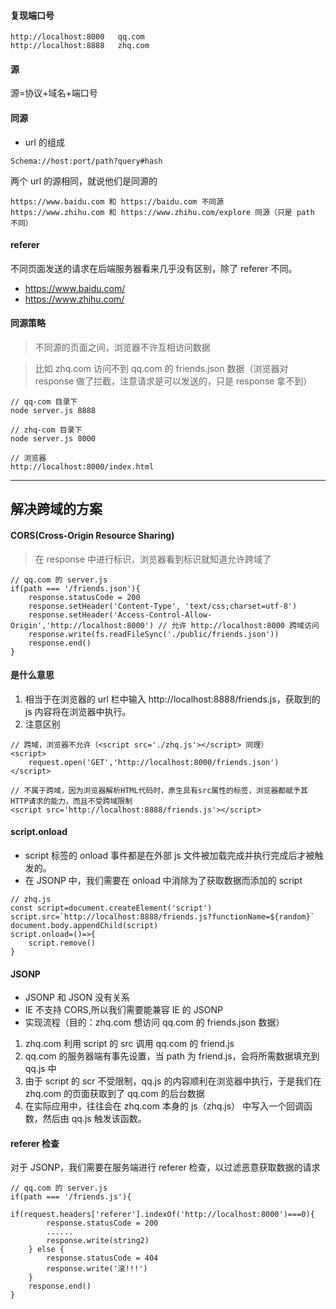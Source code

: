 #### 复现端口号
``` 
http://localhost:8000   qq.com
http://localhost:8888   zhq.com
```

#### 源
源=协议+域名+端口号

#### 同源
* url 的组成
```
Schema://host:port/path?query#hash
```
两个 url 的源相同，就说他们是同源的
```
https://www.baidu.com 和 https://baidu.com 不同源
https://www.zhihu.com 和 https://www.zhihu.com/explore 同源（只是 path 不同）
```
#### referer
不同页面发送的请求在后端服务器看来几乎没有区别，除了 referer 不同。
* https://www.baidu.com/
* https://www.zhihu.com/

#### 同源策略
> 不同源的页面之间，浏览器不许互相访问数据

> 比如 zhq.com 访问不到 qq.com 的 friends.json 数据（浏览器对 response 做了拦截，注意请求是可以发送的，只是 response 拿不到）
```
// qq-com 目录下
node server.js 8888

// zhq-com 目录下
node server.js 8000
```
```
// 浏览器
http://localhost:8000/index.html
```
---
## 解决跨域的方案
#### CORS(Cross-Origin Resource Sharing) 
> 在 response 中进行标识，浏览器看到标识就知道允许跨域了
```
// qq.com 的 server.js
if(path === '/friends.json'){
    response.statusCode = 200
    response.setHeader('Content-Type', 'text/css;charset=utf-8')
    response.setHeader('Access-Control-Allow-Origin','http://localhost:8000') // 允许 http://localhost:8000 跨域访问
    response.write(fs.readFileSync('./public/friends.json'))
    response.end()
}
```

#### <script src='http://localhost:8888/friends.js'></script> 是什么意思
1. 相当于在浏览器的 url 栏中输入 http://localhost:8888/friends.js，获取到的 js 内容将在浏览器中执行。
2. 注意区别
``` 
// 跨域，浏览器不允许（<script src='./zhq.js'></script> 同理）
<script>
    request.open('GET','http://localhost:8000/friends.json')
</script>
```
``` 
// 不属于跨域，因为浏览器解析HTML代码时，原生具有src属性的标签，浏览器都赋予其HTTP请求的能力，而且不受跨域限制
<script src='http://localhost:8888/friends.js'></script>
```

#### script.onload
* script 标签的 onload 事件都是在外部 js 文件被加载完成并执行完成后才被触发的。
* 在 JSONP 中，我们需要在 onload 中消除为了获取数据而添加的 script
```
// zhq.js
const script=document.createElement('script')
script.src=`http://localhost:8888/friends.js?functionName=${random}`
document.body.appendChild(script)
script.onload=()=>{
    script.remove()
}
```


#### JSONP
* JSONP 和 JSON 没有关系
* IE 不支持 CORS,所以我们需要能兼容 IE 的 JSONP
* 实现流程（目的：zhq.com 想访问 qq.com 的 friends.json 数据）
1. zhq.com 利用 script 的 src 调用 qq.com 的 friend.js
2. qq.com 的服务器端有事先设置，当 path 为 friend.js，会将所需数据填充到 qq.js 中
3. 由于 script 的 scr 不受限制，qq.js 的内容顺利在浏览器中执行，于是我们在 zhq.com 的页面获取到了 qq.com 的后台数据
4. 在实际应用中，往往会在 zhq.com 本身的 js（zhq.js） 中写入一个回调函数，然后由 qq.js 触发该函数。

#### referer 检查
对于 JSONP，我们需要在服务端进行 referer 检查，以过滤恶意获取数据的请求
```
// qq.com 的 server.js
if(path === '/friends.js'){
    if(request.headers['referer'].indexOf('http://localhost:8000')===0){
        response.statusCode = 200
        ......
        response.write(string2)
    } else {
        response.statusCode = 404
        response.write('滚!!!')
    }
    response.end()
}
```
